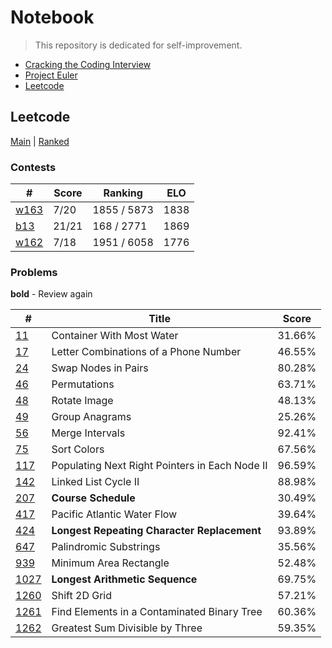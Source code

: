 # Notebook

> This repository is dedicated for self-improvement.

- [Cracking the Coding Interview](https://github.com/Wuon/daily/tree/master/Cracking%20the%20Coding%20Interview)
- [Project Euler](https://github.com/Wuon/daily/tree/master/Project%20Euler)
- [Leetcode](https://github.com/Wuon/daily/tree/master/Leetcode)

## Leetcode

[Main](https://leetcode.com/0x77756f6e/) | [Ranked](https://leetcode.com/0x77756f6e/)

### Contests

| # | Score | Ranking | ELO |
| -------------------------------------------------------- | ----- | ----------- | ---- |
| [w163](https://leetcode.com/contest/weekly-contest-163)  | 7/20  | 1855 / 5873 | 1838 |
| [b13](https://leetcode.com/contest/biweekly-contest-13)  | 21/21 | 168 / 2771  | 1869 |
| [w162](https://leetcode.com/contest/weekly-contest-162)  | 7/18  | 1951 / 6058 | 1776 |

### Problems

**bold** - Review again

| # | Title | Score |
| ------------- | ------------- | ----- |
| [11](https://leetcode.com/problems/container-with-most-water/) | Container With Most Water | 31.66% |
| [17](https://leetcode.com/problems/letter-combinations-of-a-phone-number/) | Letter Combinations of a Phone Number | 46.55% |
| [24](https://leetcode.com/problems/swap-nodes-in-pairs/) | Swap Nodes in Pairs | 80.28% |
| [46](https://leetcode.com/problems/permutations/) | Permutations | 63.71% |
| [48](https://leetcode.com/problems/rotate-image/) | Rotate Image | 48.13% |
| [49](https://leetcode.com/problems/group-anagrams/) | Group Anagrams | 25.26% |
| [56](https://leetcode.com/problems/merge-intervals/) | Merge Intervals | 92.41% |
| [75](https://leetcode.com/problems/sort-colors/) | Sort Colors | 67.56% |
| [117](https://leetcode.com/problems/populating-next-right-pointers-in-each-node-ii/description/) | Populating Next Right Pointers in Each Node II | 96.59% |
| [142](https://leetcode.com/problems/linked-list-cycle-ii/) | Linked List Cycle II | 88.98% |
| [207](https://leetcode.com/problems/course-schedule/) | **Course Schedule** | 30.49% |
| [417](https://leetcode.com/problems/pacific-atlantic-water-flow/)| Pacific Atlantic Water Flow | 39.64% |
| [424](https://leetcode.com/problems/longest-repeating-character-replacement/) | **Longest Repeating Character Replacement** | 93.89% |
| [647](https://leetcode.com/problems/palindromic-substrings/) | Palindromic Substrings | 35.56% |
| [939](https://leetcode.com/problems/minimum-area-rectangle/) | Minimum Area Rectangle | 52.48% |
| [1027](https://leetcode.com/problems/longest-arithmetic-sequence/) | **Longest Arithmetic Sequence** | 69.75% |
| [1260](https://leetcode.com/problems/shift-2d-grid/submissions/) | Shift 2D Grid | 57.21% |
| [1261](https://leetcode.com/problems/find-elements-in-a-contaminated-binary-tree/) | Find Elements in a Contaminated Binary Tree | 60.36% |
| [1262](https://leetcode.com/problems/greatest-sum-divisible-by-three/) | Greatest Sum Divisible by Three | 59.35% |
